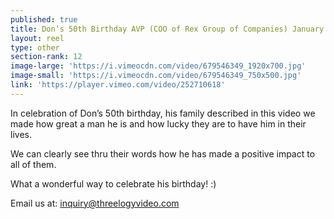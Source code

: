 ```yaml
---
published: true
title: Don’s 50th Birthday AVP (COO of Rex Group of Companies) January 2018
layout: reel
type: other
section-rank: 12
image-large: 'https://i.vimeocdn.com/video/679546349_1920x700.jpg'
image-small: 'https://i.vimeocdn.com/video/679546349_750x500.jpg'
link: 'https://player.vimeo.com/video/252710618'
---
```

In celebration of Don’s 50th birthday, his family described in this video we made how great a man he is and how lucky they are to have him in their lives.

We can clearly see thru their words how he has made a positive impact to all of them.

What a wonderful way to celebrate his birthday! :) 

Email us at: inquiry@threelogyvideo.com